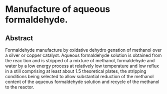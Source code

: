 # Manufacture of aqueous formaldehyde.

## Abstract
Formaldehyde manufacture by oxidative dehydro genation of methanol over a silver or copper catalyst. Aqueous formaldehyde solution is obtained from the reac tion and is stripped of a mixture of methanol, formaldehyde and water by a low energy process at relatively low temperature and low reflux in a still comprising at least about 1.5 theoretical plates, the stripping conditions being selected to allow substantial reduction of the methanol content of the aqueous formaldehyde solution and recycle of the methanol to the reactor.